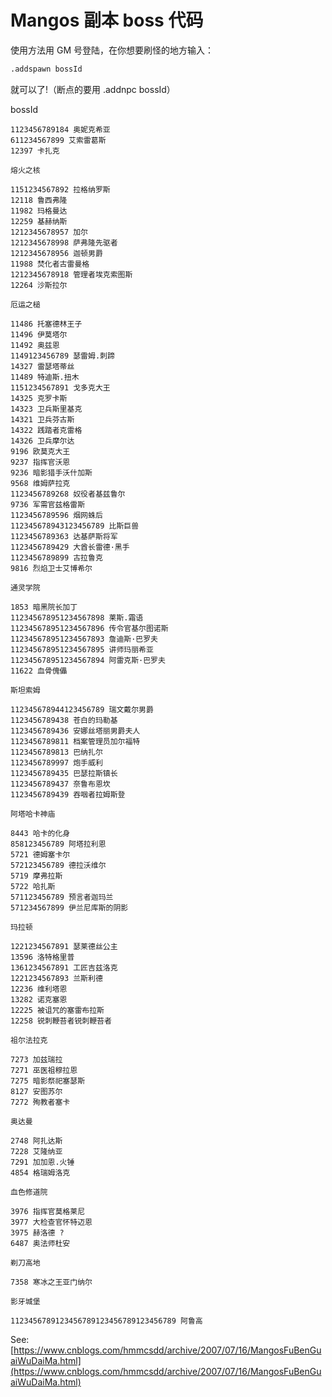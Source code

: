 # Mangos 副本 boss 代码

使用方法用 GM 号登陆，在你想要刷怪的地方输入：

```bash
.addspawn bossId
```

就可以了!（断点的要用 .addnpc bossId）

bossId

```shell
1123456789184 奥妮克希亚
611234567899 艾索雷葛斯
12397 卡扎克

熔火之核

1151234567892 拉格纳罗斯
12118 鲁西弗隆
11982 玛格曼达
12259 基赫纳斯
1212345678957 加尔
1212345678998 萨弗隆先驱者
1212345678956 迦顿男爵
11988 焚化者古雷曼格
1212345678918 管理者埃克索图斯
12264 沙斯拉尔

厄运之槌

11486 托塞德林王子
11496 伊莫塔尔
11492 奥兹恩
1149123456789 瑟雷姆.刺蹄
14327 雷瑟塔蒂丝
11489 特迪斯.扭木
1151234567891 戈多克大王
14325 克罗卡斯
14323 卫兵斯里基克
14321 卫兵芬古斯
14322 践踏者克雷格
14326 卫兵摩尔达
9196 欧莫克大王
9237 指挥官沃恩
9236 暗影猎手沃什加斯
9568 维姆萨拉克
1123456789268 奴役者基兹鲁尔
9736 军需官兹格雷斯
1123456789596 烟网蛛后
112345678943123456789 比斯巨兽
1123456789363 达基萨斯将军
1123456789429 大酋长雷德·黑手
1123456789899 古拉鲁克
9816 烈焰卫士艾博希尔

通灵学院

1853 暗黑院长加丁
112345678951234567898 莱斯.霜语
112345678951234567896 传令官基尔图诺斯
112345678951234567893 詹迪斯·巴罗夫
112345678951234567895 讲师玛丽希亚
112345678951234567894 阿雷克斯·巴罗夫
11622 血骨傀儡

斯坦索姆

112345678944123456789 瑞文戴尔男爵
1123456789438 苍白的玛勒基
1123456789436 安娜丝塔丽男爵夫人
1123456789811 档案管理员加尔福特
1123456789813 巴纳扎尔
1123456789997 炮手威利
1123456789435 巴瑟拉斯镇长
1123456789437 奈鲁布恩坎
1123456789439 吞咽者拉姆斯登

阿塔哈卡神庙

8443 哈卡的化身
858123456789 阿塔拉利恩
5721 德姆塞卡尔
572123456789 德拉沃维尔
5719 摩弗拉斯
5722 哈扎斯
571123456789 预言者迦玛兰
571234567899 伊兰尼库斯的阴影

玛拉顿

1221234567891 瑟莱德丝公主
13596 洛特格里普
1361234567891 工匠吉兹洛克
1221234567893 兰斯利德
12236 维利塔恩
13282 诺克塞恩
12225 被诅咒的塞雷布拉斯
12258 锐刺鞭苔者锐刺鞭苔者

祖尔法拉克

7273 加兹瑞拉
7271 巫医祖穆拉恩
7275 暗影祭祀塞瑟斯
8127 安图苏尔
7272 殉教者塞卡

奥达曼

2748 阿扎达斯
7228 艾隆纳亚
7291 加加恩.火锤
4854 格瑞姆洛克

血色修道院

3976 指挥官莫格莱尼
3977 大检查官怀特迈恩
3975 赫洛德 ?
6487 奥法师杜安

剃刀高地

7358 寒冰之王亚门纳尔

影牙城堡

1123456789123456789123456789123456789 阿鲁高
```

See: [https://www.cnblogs.com/hmmcsdd/archive/2007/07/16/MangosFuBenGuaiWuDaiMa.html](https://www.cnblogs.com/hmmcsdd/archive/2007/07/16/MangosFuBenGuaiWuDaiMa.html)
